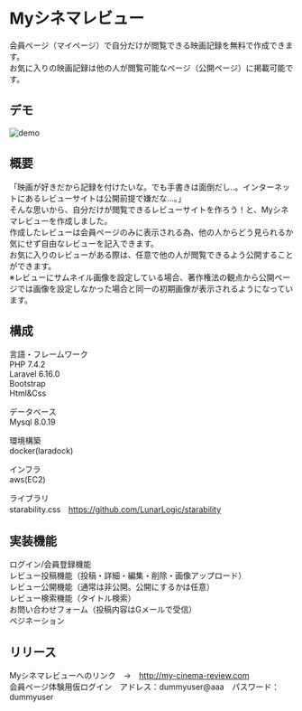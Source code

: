 # Myシネマレビュー
会員ページ（マイページ）で自分だけが閲覧できる映画記録を無料で作成できます。　<br>
お気に入りの映画記録は他の人が閲覧可能なページ（公開ページ）に掲載可能です。 <br>

## デモ
![demo](https://raw.github.com/wiki/matahoku/MyCinemaReview/images/MyCinemaReview.gif)

## 概要
「映画が好きだから記録を付けたいな。でも手書きは面倒だし..。インターネットにあるレビューサイトは公開前提で嫌だな...。」 <br>
そんな思いから、自分だけが閲覧できるレビューサイトを作ろう！と、Myシネマレビューを作成しました。 <br>
作成したレビューは会員ページのみに表示される為、他の人からどう見られるか気にせず自由なレビューを記入できます。<br>
お気に入りのレビューがある際は、任意で他の人が閲覧できるよう公開することができます。<br>
※レビューにサムネイル画像を設定している場合、著作権法の観点から公開ページでは画像を設定しなかった場合と同一の初期画像が表示されるようになっています。<br>

## 構成
言語・フレームワーク　<br>
PHP 7.4.2 <br>
Laravel 6.16.0 <br>
Bootstrap <br>
Html&Css <br>

データベース<br>
Mysql 8.0.19 <br>

環境構築 <br>
docker(laradock) <br>

インフラ　<br>
aws(EC2) <br>

ライブラリ　<br>
starability.css　https://github.com/LunarLogic/starability <br>

## 実装機能
ログイン/会員登録機能 <br>
レビュー投稿機能（投稿・詳細・編集・削除・画像アップロード） <br>
レビュー公開機能（通常は非公開。公開にするかは任意） <br>
レビュー検索機能（タイトル検索） <br>
お問い合わせフォーム（投稿内容はGメールで受信） <br>
ペジネーション<br>

## リリース
Myシネマレビューへのリンク　→　http://my-cinema-review.com<br>
会員ページ体験用仮ログイン　アドレス：dummyuser@aaa　パスワード：dummyuser

　　　　





